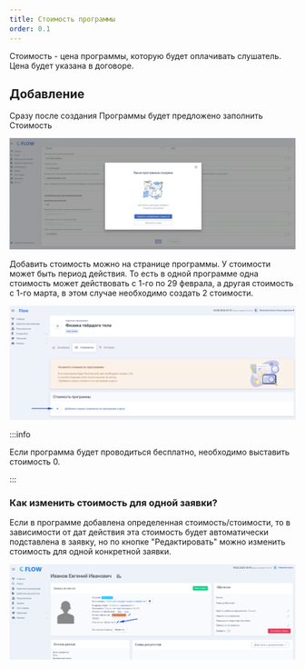 ```yaml
---
title: Стоимость программы
order: 0.1
---
```


Стоимость - цена программы, которую будет оплачивать слушатель. Цена будет указана в договоре.

## Добавление

Сразу после создания Программы будет предложено заполнить Стоимость

![](<./image (147).png>)

Добавить стоимость можно на странице программы. У стоимости может быть период действия. То есть в одной программе одна стоимость может действовать с 1-го по 29 феврала, а другая стоимость с 1-го марта, в этом случае необходимо создать 2 стоимости.

![](<./image (84).png>)

:::info 

Если программа будет проводиться бесплатно, необходимо выставить стоимость 0.

:::

### Как изменить стоимость для одной заявки?

Если в программе добавлена определенная стоимость/стоимости, то в зависимости от дат действия  эта стоимость будет автоматически  подставлена в заявку, но по кнопке "Редактировать" можно изменить стоимость для одной конкретной заявки.

![](<./image (148).png>)